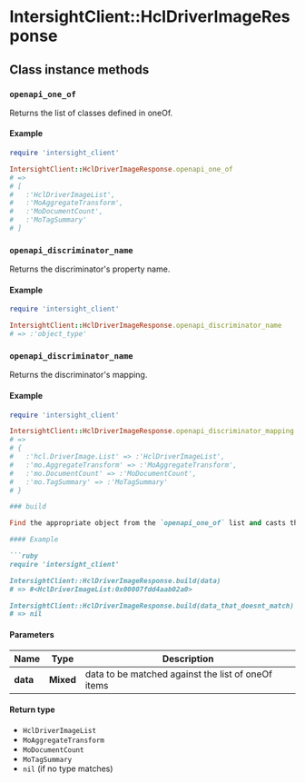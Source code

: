 # IntersightClient::HclDriverImageResponse

## Class instance methods

### `openapi_one_of`

Returns the list of classes defined in oneOf.

#### Example

```ruby
require 'intersight_client'

IntersightClient::HclDriverImageResponse.openapi_one_of
# =>
# [
#   :'HclDriverImageList',
#   :'MoAggregateTransform',
#   :'MoDocumentCount',
#   :'MoTagSummary'
# ]
```

### `openapi_discriminator_name`

Returns the discriminator's property name.

#### Example

```ruby
require 'intersight_client'

IntersightClient::HclDriverImageResponse.openapi_discriminator_name
# => :'object_type'
```

### `openapi_discriminator_name`

Returns the discriminator's mapping.

#### Example

```ruby
require 'intersight_client'

IntersightClient::HclDriverImageResponse.openapi_discriminator_mapping
# =>
# {
#   :'hcl.DriverImage.List' => :'HclDriverImageList',
#   :'mo.AggregateTransform' => :'MoAggregateTransform',
#   :'mo.DocumentCount' => :'MoDocumentCount',
#   :'mo.TagSummary' => :'MoTagSummary'
# }

### build

Find the appropriate object from the `openapi_one_of` list and casts the data into it.

#### Example

```ruby
require 'intersight_client'

IntersightClient::HclDriverImageResponse.build(data)
# => #<HclDriverImageList:0x00007fdd4aab02a0>

IntersightClient::HclDriverImageResponse.build(data_that_doesnt_match)
# => nil
```

#### Parameters

| Name | Type | Description |
| ---- | ---- | ----------- |
| **data** | **Mixed** | data to be matched against the list of oneOf items |

#### Return type

- `HclDriverImageList`
- `MoAggregateTransform`
- `MoDocumentCount`
- `MoTagSummary`
- `nil` (if no type matches)

